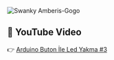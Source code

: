 ![Swanky Amberis-Gogo](https://github.com/user-attachments/assets/a93c1a9e-79fc-47fd-95ce-5170ca184b1d)

## 🎥 YouTube Video
👉 [Arduino Buton İle Led Yakma #3](https://www.youtube.com/watch?v=XDA7u0LPxAc)
